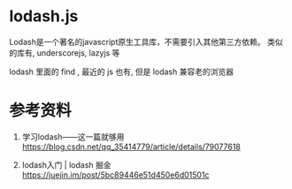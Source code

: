 # lodash.js

Lodash是一个著名的javascript原生工具库，不需要引入其他第三方依赖。
类似的库有,  underscorejs, lazyjs 等

lodash 里面的 find , 最近的 js 也有, 但是 lodash 兼容老的浏览器


# 参考资料

1. 学习lodash——这一篇就够用
https://blog.csdn.net/qq_35414779/article/details/79077618

2. lodash入门 | lodash 掘金
https://juejin.im/post/5bc89446e51d450e6d01501c
